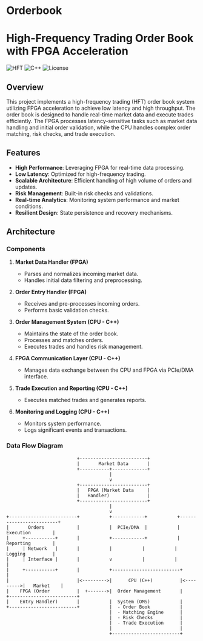 # Orderbook
# High-Frequency Trading Order Book with FPGA Acceleration

![HFT](https://img.shields.io/badge/High--Frequency%20Trading-FPGA-blue)
![C++](https://img.shields.io/badge/C%2B%2B-17-blue)
![License](https://img.shields.io/badge/License-MIT-green)

## Overview

This project implements a high-frequency trading (HFT) order book system utilizing FPGA acceleration to achieve low latency and high throughput. The order book is designed to handle real-time market data and execute trades efficiently. The FPGA processes latency-sensitive tasks such as market data handling and initial order validation, while the CPU handles complex order matching, risk checks, and trade execution.

## Features

- **High Performance**: Leveraging FPGA for real-time data processing.
- **Low Latency**: Optimized for high-frequency trading.
- **Scalable Architecture**: Efficient handling of high volume of orders and updates.
- **Risk Management**: Built-in risk checks and validations.
- **Real-time Analytics**: Monitoring system performance and market conditions.
- **Resilient Design**: State persistence and recovery mechanisms.

## Architecture

### Components

1. **Market Data Handler (FPGA)**
   - Parses and normalizes incoming market data.
   - Handles initial data filtering and preprocessing.

2. **Order Entry Handler (FPGA)**
   - Receives and pre-processes incoming orders.
   - Performs basic validation checks.

3. **Order Management System (CPU - C++)**
   - Maintains the state of the order book.
   - Processes and matches orders.
   - Executes trades and handles risk management.

4. **FPGA Communication Layer (CPU - C++)**
   - Manages data exchange between the CPU and FPGA via PCIe/DMA interface.

5. **Trade Execution and Reporting (CPU - C++)**
   - Executes matched trades and generates reports.

6. **Monitoring and Logging (CPU - C++)**
   - Monitors system performance.
   - Logs significant events and transactions.

### Data Flow Diagram

```plaintext
                          +-------------------------+
                          |       Market Data       |
                          +-----------+-------------+
                                      |
                                      v
                          +-------------------------+
                          |   FPGA (Market Data     |
                          |   Handler)              |
                          +-------------------------+
                                      |
                                      v
+-------------------------+           +------------+           +-------------------------+
|       Orders            |           |  PCIe/DMA  |           |        Execution        |
|     +-----------+       |           +------------+           |        Reporting        |
|     | Network   |       |           |           |           |        Logging          |
|     | Interface |       |           v           |           |                         |
|     +-----------+       |           +-------------------------+                         |
|                         |<--------->|      CPU (C++)          |<--------->|   Market    |
|    FPGA (Order          |  +------->|  Order Management       |           +-------------------------+
|    Entry Handler)       |           |  System (OMS)           |
+-------------------------+           |  - Order Book           |
                                      |  - Matching Engine      |
                                      |  - Risk Checks          |
                                      |  - Trade Execution      |
                                      |                         |
                                      +-------------------------+
